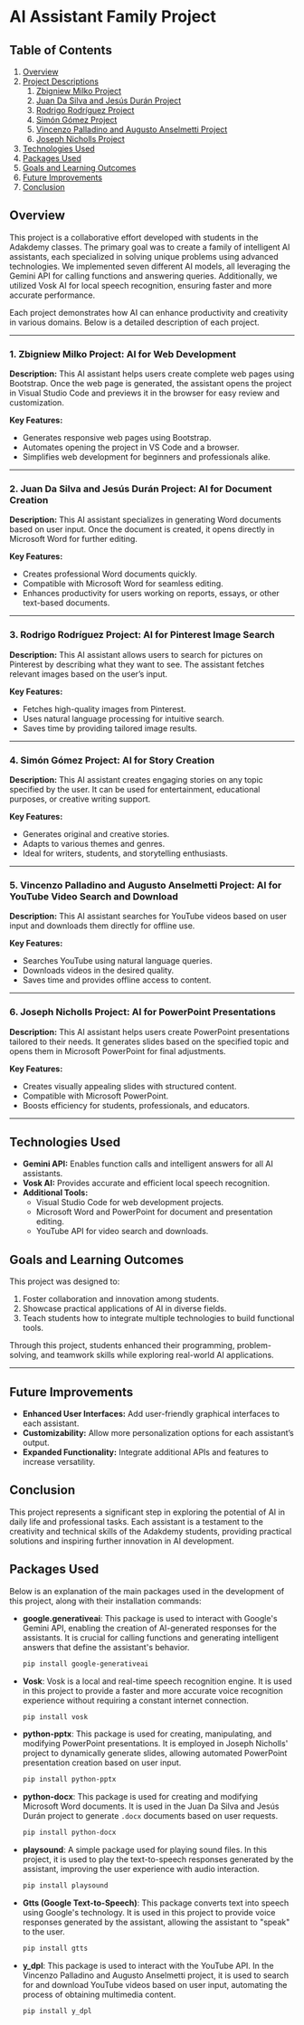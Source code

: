 # AI Assistant Family Project
## Table of Contents
1. [Overview](#overview)
2. [Project Descriptions](#project-descriptions)
   1. [Zbigniew Milko Project](#zbigniew-milko-project-ai-for-web-development)
   2. [Juan Da Silva and Jesús Durán Project](#juan-da-silva-and-jesús-durán-project-ai-for-document-creation)
   3. [Rodrigo Rodríguez Project](#rodrigo-rodríguez-project-ai-for-pinterest-image-search)
   4. [Simón Gómez Project](#simón-gómez-project-ai-for-story-creation)
   5. [Vincenzo Palladino and Augusto Anselmetti Project](#vincenzo-palladino-and-augusto-anselmetti-project-ai-for-youtube-video-search-and-download)
   6. [Joseph Nicholls Project](#joseph-nicholls-project-ai-for-powerpoint-presentations)
3. [Technologies Used](#technologies-used)
4. [Packages Used](#packages-used)
5. [Goals and Learning Outcomes](#goals-and-learning-outcomes)
6. [Future Improvements](#future-improvements)
7. [Conclusion](#conclusion)
## Overview
This project is a collaborative effort developed with students in the Adakdemy classes. The primary goal was to create a family of intelligent AI assistants, each specialized in solving unique problems using advanced technologies. We implemented seven different AI models, all leveraging the Gemini API for calling functions and answering queries. Additionally, we utilized Vosk AI for local speech recognition, ensuring faster and more accurate performance.

Each project demonstrates how AI can enhance productivity and creativity in various domains. Below is a detailed description of each project.

---

### **1. Zbigniew Milko Project: AI for Web Development**
**Description:** This AI assistant helps users create complete web pages using Bootstrap. Once the web page is generated, the assistant opens the project in Visual Studio Code and previews it in the browser for easy review and customization.

**Key Features:**
- Generates responsive web pages using Bootstrap.
- Automates opening the project in VS Code and a browser.
- Simplifies web development for beginners and professionals alike.

---

### **2. Juan Da Silva and Jesús Durán Project: AI for Document Creation**
**Description:** This AI assistant specializes in generating Word documents based on user input. Once the document is created, it opens directly in Microsoft Word for further editing.

**Key Features:**
- Creates professional Word documents quickly.
- Compatible with Microsoft Word for seamless editing.
- Enhances productivity for users working on reports, essays, or other text-based documents.

---

### **3. Rodrigo Rodríguez Project: AI for Pinterest Image Search**
**Description:** This AI assistant allows users to search for pictures on Pinterest by describing what they want to see. The assistant fetches relevant images based on the user’s input.

**Key Features:**
- Fetches high-quality images from Pinterest.
- Uses natural language processing for intuitive search.
- Saves time by providing tailored image results.

---

### **4. Simón Gómez Project: AI for Story Creation**
**Description:** This AI assistant creates engaging stories on any topic specified by the user. It can be used for entertainment, educational purposes, or creative writing support.

**Key Features:**
- Generates original and creative stories.
- Adapts to various themes and genres.
- Ideal for writers, students, and storytelling enthusiasts.

---

### **5. Vincenzo Palladino and Augusto Anselmetti Project: AI for YouTube Video Search and Download**
**Description:** This AI assistant searches for YouTube videos based on user input and downloads them directly for offline use.

**Key Features:**
- Searches YouTube using natural language queries.
- Downloads videos in the desired quality.
- Saves time and provides offline access to content.

---

### **6. Joseph Nicholls Project: AI for PowerPoint Presentations**
**Description:** This AI assistant helps users create PowerPoint presentations tailored to their needs. It generates slides based on the specified topic and opens them in Microsoft PowerPoint for final adjustments.

**Key Features:**
- Creates visually appealing slides with structured content.
- Compatible with Microsoft PowerPoint.
- Boosts efficiency for students, professionals, and educators.

---

## Technologies Used
- **Gemini API:** Enables function calls and intelligent answers for all AI assistants.
- **Vosk AI:** Provides accurate and efficient local speech recognition.
- **Additional Tools:**
  - Visual Studio Code for web development projects.
  - Microsoft Word and PowerPoint for document and presentation editing.
  - YouTube API for video search and downloads.

## Goals and Learning Outcomes
This project was designed to:
1. Foster collaboration and innovation among students.
2. Showcase practical applications of AI in diverse fields.
3. Teach students how to integrate multiple technologies to build functional tools.

Through this project, students enhanced their programming, problem-solving, and teamwork skills while exploring real-world AI applications.

---

## Future Improvements
- **Enhanced User Interfaces:** Add user-friendly graphical interfaces to each assistant.
- **Customizability:** Allow more personalization options for each assistant’s output.
- **Expanded Functionality:** Integrate additional APIs and features to increase versatility.

## Conclusion
This project represents a significant step in exploring the potential of AI in daily life and professional tasks. Each assistant is a testament to the creativity and technical skills of the Adakdemy students, providing practical solutions and inspiring further innovation in AI development.

## Packages Used

Below is an explanation of the main packages used in the development of this project, along with their installation commands:

- **google.generativeai**: This package is used to interact with Google's Gemini API, enabling the creation of AI-generated responses for the assistants. It is crucial for calling functions and generating intelligent answers that define the assistant's behavior.

  ```bash
  pip install google-generativeai
  ```

- **Vosk**: Vosk is a local and real-time speech recognition engine. It is used in this project to provide a faster and more accurate voice recognition experience without requiring a constant internet connection.

  ```bash
  pip install vosk
  ```

- **python-pptx**: This package is used for creating, manipulating, and modifying PowerPoint presentations. It is employed in Joseph Nicholls' project to dynamically generate slides, allowing automated PowerPoint presentation creation based on user input.

  ```bash
  pip install python-pptx
  ```

- **python-docx**: This package is used for creating and modifying Microsoft Word documents. It is used in the Juan Da Silva and Jesús Durán project to generate `.docx` documents based on user requests.

  ```bash
  pip install python-docx
  ```

- **playsound**: A simple package used for playing sound files. In this project, it is used to play the text-to-speech responses generated by the assistant, improving the user experience with audio interaction.

  ```bash
  pip install playsound
  ```

- **Gtts (Google Text-to-Speech)**: This package converts text into speech using Google's technology. It is used in this project to provide voice responses generated by the assistant, allowing the assistant to "speak" to the user.

  ```bash
  pip install gtts
  ```

- **y_dpl**: This package is used to interact with the YouTube API. In the Vincenzo Palladino and Augusto Anselmetti project, it is used to search for and download YouTube videos based on user input, automating the process of obtaining multimedia content.

  ```bash
  pip install y_dpl
  ```
